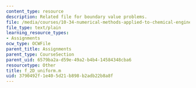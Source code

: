 ```yaml
---
content_type: resource
description: Related file for boundary value problems.
file: /media/courses/10-34-numerical-methods-applied-to-chemical-engineering-fall-2005/3790492f1e405d21b898b2adb22b8a8f_f_2D_uniform.m
file_type: text/plain
learning_resource_types:
- Assignments
ocw_type: OCWFile
parent_title: Assignments
parent_type: CourseSection
parent_uid: 6579ba2a-d59e-49a2-b4b4-14584348cba6
resourcetype: Other
title: f_2D_uniform.m
uid: 3790492f-1e40-5d21-b898-b2adb22b8a8f
---
```

